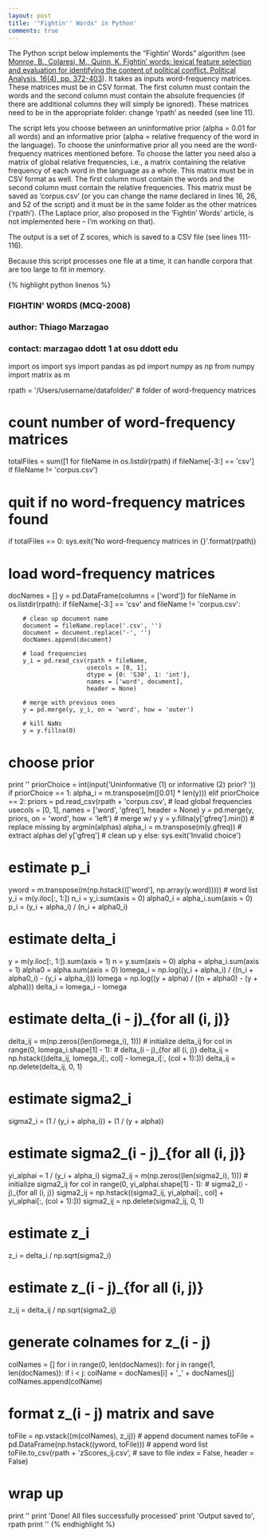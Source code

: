 ```yaml
---
layout: post
title: '"Fightin'' Words" in Python'
comments: true
---
```


The Python script below implements the “Fightin’ Words” algorithm (see [Monroe, B., Colaresi, M., Quinn, K. Fightin’ words: lexical feature selection and evaluation for identifying the content of political conflict. Political Analysis, 16(4), pp. 372-403](http://pan.oxfordjournals.org/content/16/4/372.short)). It takes as inputs word-frequency matrices. These matrices must be in CSV format. The first column must contain the words and the second column must contain the absolute frequencies (if there are additional columns they will simply be ignored). These matrices need to be in the appropriate folder: change ‘rpath’ as needed (see line 11).

The script lets you choose between an uninformative prior (alpha = 0.01 for all words) and an informative prior (alpha = relative frequency of the word in the language). To choose the uninformative prior all you need are the word-frequency matrices mentioned before. To choose the latter you need also a matrix of global relative frequencies, i.e., a matrix containing the relative frequency of each word in the language as a whole. This matrix must be in CSV format as well. The first column must contain the words and the second column must contain the relative frequencies. This matrix must be saved as ‘corpus.csv’ (or you can change the name declared in lines 16, 26, and 52 of the script) and it must be in the same folder as the other matrices (‘rpath’). (The Laplace prior, also proposed in the ‘Fightin’ Words’ article, is not implemented here – I’m working on that).

The output is a set of Z scores, which is saved to a CSV file (see lines 111-116).

Because this script processes one file at a time, it can handle corpora that are too large to fit in memory.

{% highlight python linenos %}
### FIGHTIN' WORDS (MCQ-2008)   
### author: Thiago Marzagao     
### contact: marzagao ddott 1 at osu ddott edu
 
import os
import sys
import pandas as pd
import numpy as np
from numpy import matrix as m
 
rpath = '/Users/username/datafolder/' # folder of word-frequency matrices
 
# count number of word-frequency matrices
totalFiles = sum([1 for fileName in os.listdir(rpath) 
                  if fileName[-3:] == 'csv']
                  if fileName != 'corpus.csv')
 
# quit if no word-frequency matrices found
if totalFiles == 0:
    sys.exit('No word-frequency matrices in {}'.format(rpath))
 
# load word-frequency matrices
docNames = []
y = pd.DataFrame(columns = ['word'])
for fileName in os.listdir(rpath):
    if fileName[-3:] == 'csv' and fileName != 'corpus.csv':
    
        # clean up document name
        document = fileName.replace('.csv', '')
        document = document.replace('-', '')
        docNames.append(document)
 
        # load frequencies
        y_i = pd.read_csv(rpath + fileName, 
                          usecols = [0, 1], 
                          dtype = {0: 'S30', 1: 'int'}, 
                          names = ['word', document], 
                          header = None)
        
        # merge with previous ones
        y = pd.merge(y, y_i, on = 'word', how = 'outer')
 
        # kill NaNs
        y = y.fillna(0)
 
# choose prior
print ''
priorChoice = int(input('Uninformative (1) or informative (2) prior? '))
if priorChoice == 1:
    alpha_i = m.transpose(m([0.01] * len(y)))
elif priorChoice == 2:
    priors = pd.read_csv(rpath + 'corpus.csv', # load global frequencies
                         usecols = [0, 1], 
                         names = ['word', 'gfreq'], 
                         header = None)
    y = pd.merge(y, priors, on = 'word', how = 'left') # merge w/ y
    y = y.fillna(y['gfreq'].min()) # replace missing by argmin(alphas)
    alpha_i = m.transpose(m(y.gfreq)) # extract alphas
    del y['gfreq'] # clean up y
else:
    sys.exit('Invalid choice')
 
# estimate p_i
yword = m.transpose(m(np.hstack((['word'], np.array(y.word))))) # word list
y_i = m(y.iloc[:, 1:])
n_i = y_i.sum(axis = 0)
alpha0_i = alpha_i.sum(axis = 0)
p_i = (y_i + alpha_i) / (n_i + alpha0_i)
 
# estimate delta_i
y = m(y.iloc[:, 1:]).sum(axis = 1)
n = y.sum(axis = 0)
alpha = alpha_i.sum(axis = 1)
alpha0 = alpha.sum(axis = 0)
lomega_i = np.log((y_i + alpha_i) / ((n_i + alpha0_i) - (y_i + alpha_i)))
lomega = np.log((y + alpha) / ((n + alpha0) - (y + alpha)))
delta_i = lomega_i - lomega
 
# estimate delta_(i - j)_{for all (i, j)}
delta_ij = m(np.zeros((len(lomega_i), 1))) # initialize delta_ij
for col in range(0, lomega_i.shape[1] - 1): # delta_(i - j)_{for all (i, j)}
    delta_ij = np.hstack((delta_ij, lomega_i[:, col] 
                          - lomega_i[:, (col + 1):]))
delta_ij = np.delete(delta_ij, 0, 1)
    
# estimate sigma2_i
sigma2_i = (1 / (y_i + alpha_i)) + (1 / (y + alpha))
 
# estimate sigma2_(i - j)_{for all (i, j)}
yi_alphai = 1 / (y_i + alpha_i)
sigma2_ij = m(np.zeros((len(sigma2_i), 1))) # initialize sigma2_ij
for col in range(0, yi_alphai.shape[1] - 1): # sigma2_(i - j)_{for all (i, j)}
    sigma2_ij = np.hstack((sigma2_ij, yi_alphai[:, col] 
                           + yi_alphai[:, (col + 1):]))
sigma2_ij = np.delete(sigma2_ij, 0, 1)
 
# estimate z_i
z_i = delta_i / np.sqrt(sigma2_i)
 
# estimate z_(i - j)_{for all (i, j)}
z_ij = delta_ij / np.sqrt(sigma2_ij)
 
# generate colnames for z_(i - j)
colNames = []
for i in range(0, len(docNames)):
    for j in range(1, len(docNames)):
        if i &lt; j:
            colName = docNames[i] + '_' + docNames[j]
            colNames.append(colName)
 
# format z_(i - j) matrix and save
toFile = np.vstack((m(colNames), z_ij)) # append document names
toFile = pd.DataFrame(np.hstack((yword, toFile))) # append word list
toFile.to_csv(rpath + 'zScores_ij.csv',  # save to file
              index = False,
              header = False)
 
# wrap up
print ''
print 'Done! All files successfully processed'
print 'Output saved to', rpath
print ''
{% endhighlight %}

